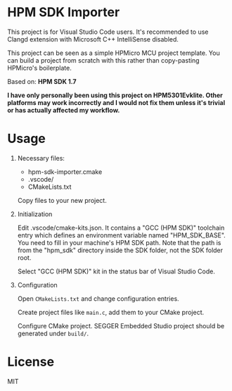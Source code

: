 
# HPM SDK Importer

This project is for Visual Studio Code users. It's recommended to use Clangd extension with Microsoft C++ IntelliSense disabled.

This project can be seen as a simple HPMicro MCU project template. You can build a project from scratch with this rather than copy-pasting HPMicro's boilerplate.

Based on: **HPM SDK 1.7**

**I have only personally been using this project on HPM5301Evklite. Other platforms may work incorrectly and I would not fix them unless it's trivial or has actually affected my workflow.**

# Usage

1. Necessary files:

    - hpm-sdk-importer.cmake
    - .vscode/
    - CMakeLists.txt

    Copy files to your new project.

2. Initialization

    Edit .vscode/cmake-kits.json. It contains a "GCC (HPM SDK)" toolchain entry which defines an environment variable named "HPM_SDK_BASE". You need to fill in your machine's HPM SDK path. Note that the path is from the "hpm_sdk" directory inside the SDK folder, not the SDK folder root.

    Select "GCC (HPM SDK)" kit in the status bar of Visual Studio Code.

3. Configuration

    Open `CMakeLists.txt` and change configuration entries.

    Create project files like `main.c`, add them to your CMake project.

    Configure CMake project. SEGGER Embedded Studio project should be generated under `build/`.

# License

MIT
